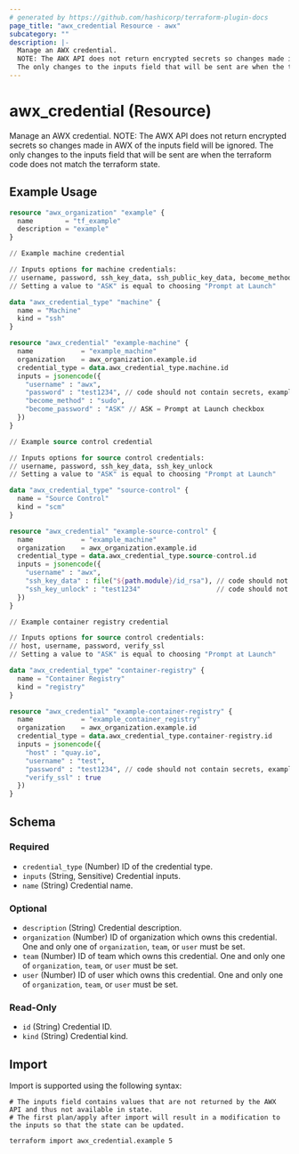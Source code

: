 ```yaml
---
# generated by https://github.com/hashicorp/terraform-plugin-docs
page_title: "awx_credential Resource - awx"
subcategory: ""
description: |-
  Manage an AWX credential.
  NOTE: The AWX API does not return encrypted secrets so changes made in AWX of the inputs field will be ignored.
  The only changes to the inputs field that will be sent are when the terraform code does not match the terraform state.
---
```


# awx_credential (Resource)

Manage an AWX credential. 
NOTE: The AWX API does not return encrypted secrets so changes made in AWX of the inputs field will be ignored. 
The only changes to the inputs field that will be sent are when the terraform code does not match the terraform state.

## Example Usage

```terraform
resource "awx_organization" "example" {
  name        = "tf_example"
  description = "example"
}

// Example machine credential

// Inputs options for machine credentials:
// username, password, ssh_key_data, ssh_public_key_data, become_method, become_password, ssh_key_unlock
// Setting a value to "ASK" is equal to choosing "Prompt at Launch"

data "awx_credential_type" "machine" {
  name = "Machine"
  kind = "ssh"
}

resource "awx_credential" "example-machine" {
  name            = "example_machine"
  organization    = awx_organization.example.id
  credential_type = data.awx_credential_type.machine.id
  inputs = jsonencode({
    "username" : "awx",
    "password" : "test1234", // code should not contain secrets, example only
    "become_method" : "sudo",
    "become_password" : "ASK" // ASK = Prompt at Launch checkbox
  })
}

// Example source control credential

// Inputs options for source control credentials:
// username, password, ssh_key_data, ssh_key_unlock
// Setting a value to "ASK" is equal to choosing "Prompt at Launch"

data "awx_credential_type" "source-control" {
  name = "Source Control"
  kind = "scm"
}

resource "awx_credential" "example-source-control" {
  name            = "example_machine"
  organization    = awx_organization.example.id
  credential_type = data.awx_credential_type.source-control.id
  inputs = jsonencode({
    "username" : "awx",
    "ssh_key_data" : file("${path.module}/id_rsa"), // code should not contain secrets, example only
    "ssh_key_unlock" : "test1234"                   // code should not contain secrets, example only
  })
}

// Example container registry credential

// Inputs options for source control credentials:
// host, username, password, verify_ssl
// Setting a value to "ASK" is equal to choosing "Prompt at Launch"

data "awx_credential_type" "container-registry" {
  name = "Container Registry"
  kind = "registry"
}

resource "awx_credential" "example-container-registry" {
  name            = "example_container_registry"
  organization    = awx_organization.example.id
  credential_type = data.awx_credential_type.container-registry.id
  inputs = jsonencode({
    "host" : "quay.io",
    "username" : "test",
    "password" : "test1234", // code should not contain secrets, example only
    "verify_ssl" : true
  })
}
```

<!-- schema generated by tfplugindocs -->
## Schema

### Required

- `credential_type` (Number) ID of the credential type.
- `inputs` (String, Sensitive) Credential inputs.
- `name` (String) Credential name.

### Optional

- `description` (String) Credential description.
- `organization` (Number) ID of organization which owns this credential. One and only one of `organization`, `team`, or `user` must be set.
- `team` (Number) ID of team which owns this credential. One and only one of `organization`, `team`, or `user` must be set.
- `user` (Number) ID of user which owns this credential. One and only one of `organization`, `team`, or `user` must be set.

### Read-Only

- `id` (String) Credential ID.
- `kind` (String) Credential kind.

## Import

Import is supported using the following syntax:

```shell
# The inputs field contains values that are not returned by the AWX API and thus not available in state.
# The first plan/apply after import will result in a modification to the inputs so that the state can be updated.

terraform import awx_credential.example 5
```
